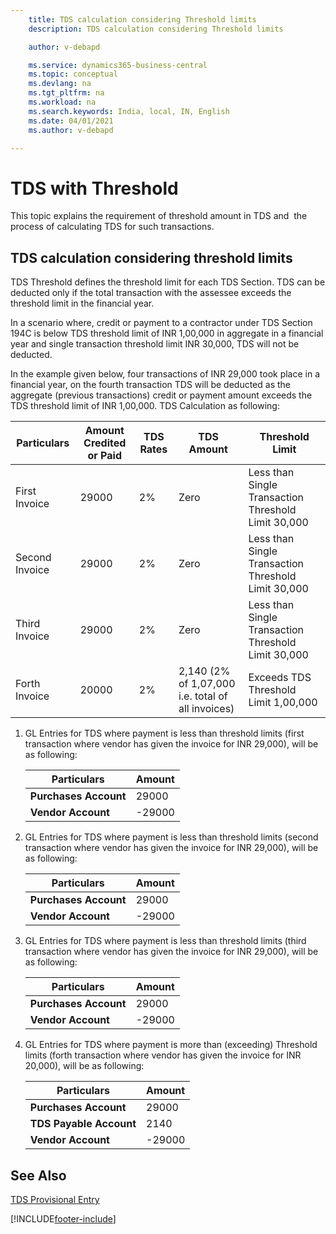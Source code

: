 ```yaml
---
    title: TDS calculation considering Threshold limits
    description: TDS calculation considering Threshold limits

    author: v-debapd

    ms.service: dynamics365-business-central
    ms.topic: conceptual
    ms.devlang: na
    ms.tgt_pltfrm: na
    ms.workload: na
    ms.search.keywords: India, local, IN, English
    ms.date: 04/01/2021
    ms.author: v-debapd

---
```

# TDS with Threshold



This topic explains the requirement of threshold amount in TDS and  the process of calculating TDS for such transactions.

## TDS calculation considering threshold limits

TDS Threshold defines the threshold limit for each TDS Section.  TDS can be deducted only if the total transaction with the assessee exceeds the threshold limit in the financial year.

In a scenario where, credit or payment to a contractor under TDS Section 194C is below TDS threshold limit of INR 1,00,000 in aggregate in a financial year and single transaction threshold limit INR 30,000, TDS will not be deducted. 

In the example given below, four transactions of INR 29,000 took place in a financial year, on the fourth transaction TDS will be deducted as the aggregate (previous transactions) credit or payment amount exceeds the TDS threshold limit of INR 1,00,000. TDS Calculation as following:

   |Particulars|Amount Credited or Paid|TDS Rates|TDS Amount|Threshold Limit|
   |--------------------|-----------------------|-----------------|----------|-------|  
   |First Invoice|29000|2%|Zero|Less than Single Transaction Threshold Limit 30,000|
   |Second Invoice|29000|2%|Zero|Less than Single Transaction Threshold Limit 30,000|
   |Third Invoice|29000|2%|Zero|Less than Single Transaction Threshold Limit 30,000|
   |Forth Invoice|20000|2%|2,140 (2% of 1,07,000 i.e. total of all invoices)|Exceeds TDS Threshold Limit 1,00,000|

1. GL Entries for TDS where payment is less than threshold limits (first transaction where vendor has given the invoice for INR 29,000), will be as following:
    
    |Particulars|Amount|
    |----------------------------------|---------------------------------------|  
    |**Purchases Account**|29000| 
    |**Vendor Account**|-29000|

2. GL Entries for TDS where payment is less than threshold limits (second transaction where vendor has given the invoice for INR 29,000), will be as following:

    |Particulars|Amount|
    |----------------------------------|---------------------------------------|  
    |**Purchases Account**|29000|  
    |**Vendor Account**|-29000|

3. GL Entries for TDS where payment is less than threshold limits (third transaction where vendor has given the invoice for INR 29,000), will be as following:
 
    |Particulars|Amount|
    |----------------------------------|---------------------------------------|  
    |**Purchases Account**|29000|  
    |**Vendor Account**|-29000|

4. GL Entries for TDS where payment is more than (exceeding) Threshold limits (forth transaction where vendor has given the invoice for INR 20,000), will be as following:
    
    |Particulars|Amount|
    |----------------------------------|---------------------------------------|  
    |**Purchases Account**|29000| 
    |**TDS Payable Account**|2140| 
    |**Vendor Account**|-29000|







## See Also 
[TDS Provisional Entry](TDS-Provisional-Entries.md)
































[!INCLUDE[footer-include](../../includes/footer-banner.md)]